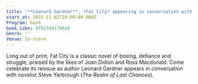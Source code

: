 ```yaml
---
title: '**Leonard Gardner**, *Fat City* appearing in conversation with Steve Yarbrough'
start_at: 2015-11-02T19:00:00.000Z
Program: bash
book_isbn: 9781590178928
Genre: ''
Venue: In-store
---
```


Long out of print, Fat City is a classic novel of boxing, defiance and struggle, praised by the likes of Joan Didion and Ross Macdonald. Come celebrate its reissue as author Leonard Gardner appears in conversation with novelist Steve Yarbrough (*The Realm of Last Chances*).
